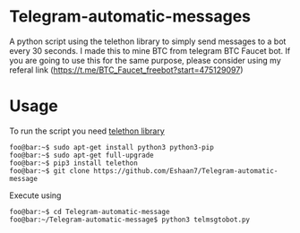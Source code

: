 # Telegram-automatic-messages
A python script using the telethon library to simply send messages to a bot every 30 seconds. 
I made this to mine BTC from telegram BTC Faucet bot. If you are going to use this for the same purpose, please consider using my referal link (https://t.me/BTC_Faucet_freebot?start=475129097)

# Usage
To run the script you need <a href="https://github.com/LonamiWebs/Telethon">telethon library</a>
```console
foo@bar:~$ sudo apt-get install python3 python3-pip
foo@bar:~$ sudo apt-get full-upgrade
foo@bar:~$ pip3 install telethon
foo@bar:~$ git clone https://github.com/Eshaan7/Telegram-automatic-message
```
Execute using
```console
foo@bar:~$ cd Telegram-automatic-message
foo@bar:~/Telegram-automatic-message$ python3 telmsgtobot.py
```
